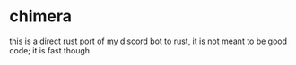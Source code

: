 # chimera

this is a direct rust port of my discord bot to rust, it is not meant to be good code; it is fast though